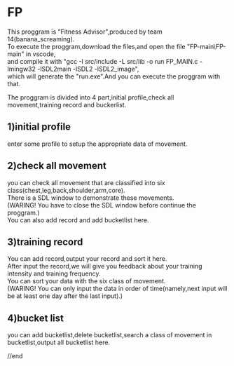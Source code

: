 # FP

This proggram is "Fitness Advisor",produced by team 14(banana_screaming).  
To execute the proggram,download the files,and open the file "FP-main\FP-main" in vscode,  
and compile it with "gcc -I src/include -L src/lib -o run FP_MAIN.c -lmingw32 -lSDL2main -lSDL2 -lSDL2_image",  
which will generate the "run.exe".And you can execute the proggram with that.  

The proggram is divided into 4 part,initial profile,check all movement,training record and buckerlist.  
  
## 1)initial profile  
enter some profile to setup the appropriate data of movement.  

## 2)check all movement  
you can check all movement that are classified into six class(chest,leg,back,shoulder,arm,core).  
There is a SDL window to demonstrate these movements.  
(WARING! You have to close the SDL window before continue the proggram.)  
You can also add record and add bucketlist here.

## 3)training record  
You can add record,output your record and sort it here.  
After input the record,we will give you feedback about your training intensity and training frequency.  
You can sort your data with the six class of movement.  
(WARING! You can only input the data in order of time(namely,next input will be at least one day after the last input).)  

## 4)bucket list
you can add bucketlist,delete bucketlist,search a class of movement in bucketlist,output all bucketlist here.  

//end




